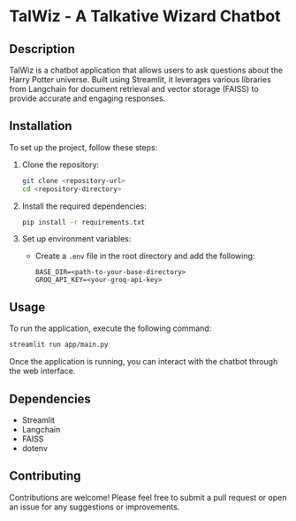 # TalWiz - A Talkative Wizard Chatbot

## Description
TalWiz is a chatbot application that allows users to ask questions about the Harry Potter universe. Built using Streamlit, it leverages various libraries from Langchain for document retrieval and vector storage (FAISS) to provide accurate and engaging responses.

## Installation
To set up the project, follow these steps:

1. Clone the repository:
   ```bash
   git clone <repository-url>
   cd <repository-directory>
   ```

2. Install the required dependencies:
   ```bash
   pip install -r requirements.txt
   ```

3. Set up environment variables:
   - Create a `.env` file in the root directory and add the following:
     ```
     BASE_DIR=<path-to-your-base-directory>
     GROQ_API_KEY=<your-groq-api-key>
     ```

## Usage
To run the application, execute the following command:
```bash
streamlit run app/main.py
```
Once the application is running, you can interact with the chatbot through the web interface.

## Dependencies
- Streamlit
- Langchain
- FAISS
- dotenv

## Contributing
Contributions are welcome! Please feel free to submit a pull request or open an issue for any suggestions or improvements.